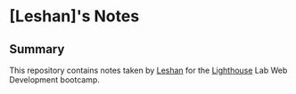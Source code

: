 # [Leshan]'s Notes
## Summary
This repository contains notes taken by [Leshan](https://github.com/lpattersonn/lighthouse-web-notes) for the [Lighthouse](https://www.lighthouselabs.ca/) Lab Web Development bootcamp. 